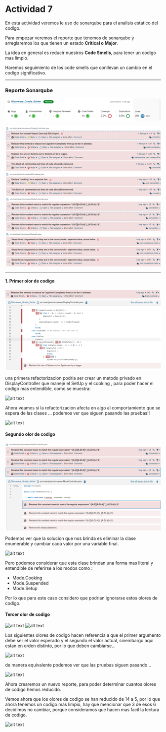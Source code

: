 # Actividad 7
En esta actividad veremos le uso de sonarqube para el analisis estatico del codigo.

Para empezar veremos el reporte que tenemos de sonarqube y arreglaremos los que tienen un estado **Critical o Major**.

La idea en general es reducir nuestros **Code Smells**, para tener un codigo mas limpio.

Haremos seguimiento de los code smells que conllevan un cambio en el codigo significativo.

--------------------

### Reporte Sonarqube

![alt text](image-6.png)

![alt text](image-1.png)
![alt text](image-2.png)
![alt text](image-3.png)
![alt text](image-4.png)

---------------------------

#### 1. Primer olor de codigo
![alt text](image-5.png)
![alt text](image-7.png)

una primera refactorizacion podria ser crear un metodo privado en DisplayController que maneje el SetUp y el cooking , para poder hacer el codigo mas entendible, como se muestra:

![alt text](image-16.png)

Ahora veamos si la refactorizacion afecta en algo al comportamiento que se espera de las clases ... podemos ver que siguen pasando las pruebas!!

![alt text](image-17.png)

#### Segundo olor de codigo

![alt text](image-11.png)
![alt text](image-8.png)

Podemos ver que la solucion que nos brinda es eliminar la clase enumerable y cambiar cada valor por una variable final.

![alt text](image-15.png)

Pero podemos considerar que esta clase brindan una forma mas literal y entendible de referirse a los modos como :

- Mode.Cooking
- Mode.Suspended
- Mode.Setup

Por lo que para este caso considero que podrian ignorarse estos olores de codigo.


#### Tercer olor de codigo

![alt text](image-12.png)
![alt text](image-13.png)

Los siguientes olores de codigo hacen referencia a que el primer argumento debe ser el valor esperado y el segundo el valor actual, sinembargo aqui estan en orden distinto, por lo que deben cambiarse...

![alt text](image-14.png)

de manera equivalente podemos ver que las pruebas siguen pasando...

![alt text](image-18.png)

Ahora crearemos un nuevo reporte, para poder determinar cuantos olores de codigo hemos reducido.

Vemos ahora que los olores de codigo se han reducido de 14 a 5, por lo que ahora tenemos un codigo mas limpio, hay que mencionar que 3 de esos 6 decidimos no cambiar, porque consideramos que hacen mas facil la lectura de codigo.

![alt text](image-19.png)


